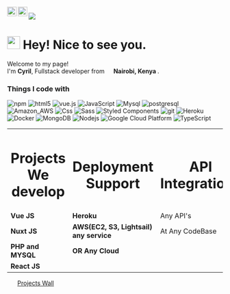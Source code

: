 <br/>
<a href="https://twitter.com/cyrilmuchemi">
  <img align="left" alt="Twitter" width="22px" style="color:blue" src="https://cdn.jsdelivr.net/npm/simple-icons@v3/icons/twitter.svg" />
</a>
<a href="https://www.linkedin.com/in/cyrilmuchemi/">
  <img align="left" alt="LinkdeIN" width="22px" style="color:blue" src="https://cdn.jsdelivr.net/npm/simple-icons@v3/icons/linkedin.svg" />
</a>

![](https://visitor-badge.glitch.me/badge?page_id=cyrilmuchemi.muchemi)

<h1><img src="https://emojis.slackmojis.com/emojis/images/1531849430/4246/blob-sunglasses.gif?1531849430" width="30"/> Hey! Nice to see you.</h1>


<p>Welcome to my page! </br> I'm <b>Cyril</b>, Fullstack developer from <img src="https://image.flaticon.com/icons/png/128/256/256672.png" width="13"/> <b>Nairobi, Kenya </b>.</p>
<h3>Things I code with</h3>
<p>
  <img alt="npm" src="https://img.shields.io/badge/-NPM-CB3837?style=flat-square&logo=npm&logoColor=white" />
  <img alt="html5" src="https://img.shields.io/badge/-HTML5-E34F26?style=flat-square&logo=html5&logoColor=white" />
  <img src="https://img.shields.io/static/v1?label=Vue.js&amp;message=v2.6&amp;color=4FC08D&amp;style=flat-square&amp;logo=vue.js&amp;logoColor=ffffff" alt="vue.js">
  <img alt="JavaScript" src="https://img.shields.io/badge/JavaScript-323330?style=flat-square&logo=javascript&logoColor=F7DF1E" />
  <img alt="Mysql" src="https://img.shields.io/badge/MySQL-00000F?style=flat-square&logo=mysql&logoColor=white" />
  <img alt="postgresql" src="https://img.shields.io/badge/PostgreSQL-316192?style=flat-square&logo=postgresql&logoColor=white" />
  <img alt="Amazon_AWS" src="https://img.shields.io/badge/Amazon_AWS-232F3E?style=flat-square&logo=amazon-aws&logoColor=white" />
  <img alt="Css" src="https://img.shields.io/badge/CSS-239120?&style=flat-square&logo=css3&logoColor=white" />
  <img alt="Sass" src="https://img.shields.io/badge/-Sass-CC6699?style=flat-square&logo=sass&logoColor=white" />
  <img alt="Styled Components" src="https://img.shields.io/badge/-Styled_Components-db7092?style=flat-square&logo=styled-components&logoColor=white" />
  <img alt="git" src="https://img.shields.io/badge/-Git-F05032?style=flat-square&logo=git&logoColor=white" />
  <img alt="Heroku" src="https://img.shields.io/badge/-Heroku-430098?style=flat-square&logo=heroku&logoColor=white" />
  <img alt="Docker" src="https://img.shields.io/badge/-Docker-46a2f1?style=flat-square&logo=docker&logoColor=white" />
  <img alt="MongoDB" src="https://img.shields.io/badge/-MongoDB-13aa52?style=flat-square&logo=mongodb&logoColor=white" />
  <img alt="Nodejs" src="https://img.shields.io/badge/-Nodejs-43853d?style=flat-square&logo=Node.js&logoColor=white" />
  <img alt="Google Cloud Platform" src="https://img.shields.io/badge/-Google_Cloud_Platform-1a73e8?style=flat-square&logo=google-cloud&logoColor=white" />
  <img alt="TypeScript" src="https://img.shields.io/badge/-TypeScript-007ACC?style=flat-square&logo=typescript&logoColor=white" />
  
</p>
<table>
	<tr>
		<th><h1>Projects We develop</h1></th>
		<th><h1>Deployment Support</h1></th>
		<th><h1>API Integrations</h1></th>
	</tr>
	<tr>
		<td><b>Vue JS</b></td>
		<td><b>Heroku</b></td>
		<td>Any API's</td>
	</tr>
	<tr>
		<td><b>Nuxt JS</b></td>
		<td><b>AWS(EC2, S3, Lightsail) any service</b></td>
		<td>At Any CodeBase</td>
	</tr>
	<tr>
		<td><b>PHP and MYSQL</b></td>
		<td><b>OR Any Cloud</b></td>
		<td></td>
	</tr>
	<tr>
		<td><b>React JS</b></td>
		<td><b></b></td>
		<td></td>
	</tr>
</table>
<ul>
 <a href="http://projectswall.com/">Projects Wall</a>
</ul>




